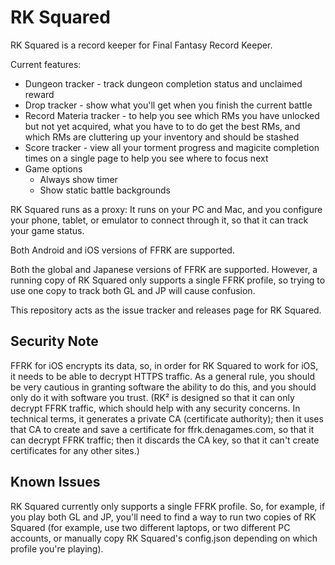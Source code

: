 # RK Squared

RK Squared is a record keeper for Final Fantasy Record Keeper.

Current features:

* Dungeon tracker - track dungeon completion status and unclaimed reward
* Drop tracker - show what you'll get when you finish the current battle
* Record Materia tracker - to help you see which RMs you have unlocked but not yet acquired, what you have to to do get the best RMs, and which RMs are cluttering up your inventory and should be stashed
* Score tracker - view all your torment progress and magicite completion times on a single page to help you see where to focus next
* Game options
    * Always show timer
    * Show static battle backgrounds

RK Squared runs as a proxy: It runs on your PC and Mac, and you configure your phone, tablet, or emulator to connect through it, so that it can track your game status.

Both Android and iOS versions of FFRK are supported.

Both the global and Japanese versions of FFRK are supported.  However, a running copy of RK Squared only supports a single FFRK profile, so trying to use one copy to track both GL and JP will cause confusion.

This repository acts as the issue tracker and releases page for RK Squared.

## Security Note

FFRK for iOS encrypts its data, so, in order for RK Squared to work for iOS, it needs to be able to decrypt HTTPS traffic. As a general rule, you should be very cautious in granting software the ability to do this, and you should only do it with software you trust. (RK² is designed so that it can only decrypt FFRK traffic, which should help with any security concerns. In technical terms, it generates a private CA (certificate authority); then it uses that CA to create and save a certificate for ffrk.denagames.com, so that it can decrypt FFRK traffic; then it discards the CA key, so that it can't create certificates for any other sites.)

## Known Issues

RK Squared currently only supports a single FFRK profile. So, for example, if you play both GL and JP, you'll need to find a way to run two copies of RK Squared (for example, use two different laptops, or two different PC accounts, or manually copy RK Squared's config.json depending on which profile you're playing).

